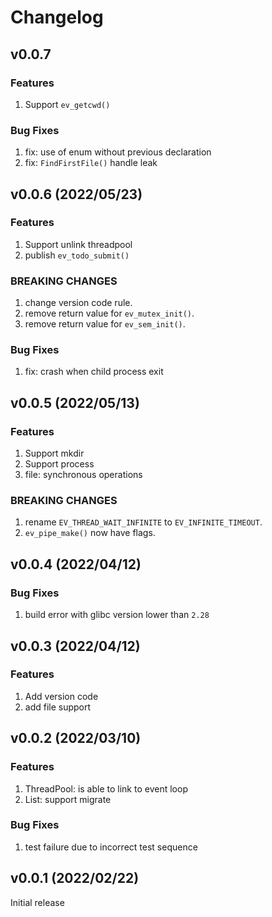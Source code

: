 # Changelog

## v0.0.7

### Features
1. Support `ev_getcwd()`

### Bug Fixes
1. fix: use of enum without previous declaration
2. fix: `FindFirstFile()` handle leak


## v0.0.6 (2022/05/23)

### Features
1. Support unlink threadpool
2. publish `ev_todo_submit()`

### BREAKING CHANGES
1. change version code rule.
2. remove return value for `ev_mutex_init()`.
3. remove return value for `ev_sem_init()`.

### Bug Fixes
1. fix: crash when child process exit


## v0.0.5 (2022/05/13)

### Features
1. Support mkdir
2. Support process
3. file: synchronous operations

### BREAKING CHANGES
1. rename `EV_THREAD_WAIT_INFINITE` to `EV_INFINITE_TIMEOUT`.
2. `ev_pipe_make()` now have flags.


## v0.0.4 (2022/04/12)

### Bug Fixes
1. build error with glibc version lower than `2.28`


## v0.0.3 (2022/04/12)

### Features
1. Add version code
2. add file support


## v0.0.2 (2022/03/10)

### Features
1. ThreadPool: is able to link to event loop
2. List: support migrate

### Bug Fixes
1. test failure due to incorrect test sequence


## v0.0.1 (2022/02/22)

Initial release
